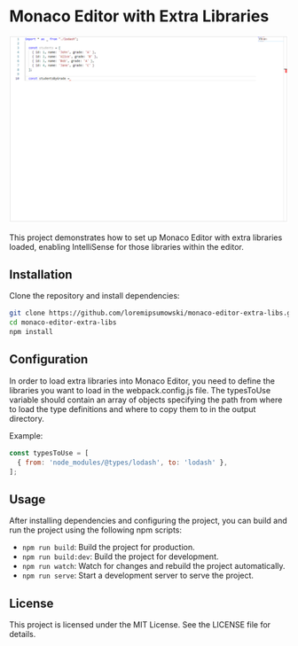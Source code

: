 # Monaco Editor with Extra Libraries

![Monaco Editor with Extra Libraries](example.gif)

This project demonstrates how to set up Monaco Editor with extra libraries loaded, enabling IntelliSense for those libraries within the editor.

## Installation
Clone the repository and install dependencies:

```bash
git clone https://github.com/loremipsumowski/monaco-editor-extra-libs.git
cd monaco-editor-extra-libs
npm install
```

## Configuration
In order to load extra libraries into Monaco Editor, you need to define the libraries you want to load in the webpack.config.js file. The typesToUse variable should contain an array of objects specifying the path from where to load the type definitions and where to copy them to in the output directory.

Example:

```javascript
const typesToUse = [
  { from: 'node_modules/@types/lodash', to: 'lodash' },
];
```

## Usage
After installing dependencies and configuring the project, you can build and run the project using the following npm scripts:

- `npm run build`: Build the project for production.
- `npm run build:dev`: Build the project for development.
- `npm run watch`: Watch for changes and rebuild the project automatically.
- `npm run serve`: Start a development server to serve the project.

## License
This project is licensed under the MIT License. See the LICENSE file for details.
